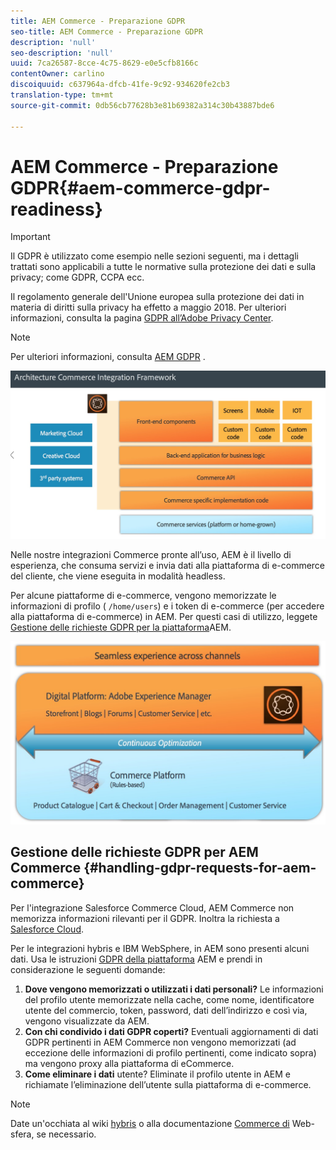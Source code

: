 ```yaml
---
title: AEM Commerce - Preparazione GDPR
seo-title: AEM Commerce - Preparazione GDPR
description: 'null'
seo-description: 'null'
uuid: 7ca26587-8cce-4c75-8629-e0e5cfb8166c
contentOwner: carlino
discoiquuid: c637964a-dfcb-41fe-9c92-934620fe2cb3
translation-type: tm+mt
source-git-commit: 0db56cb77628b3e81b69382a314c30b43887bde6

---
```



# AEM Commerce - Preparazione GDPR{#aem-commerce-gdpr-readiness}

>[!IMPORTANT]
>
>Il GDPR è utilizzato come esempio nelle sezioni seguenti, ma i dettagli trattati sono applicabili a tutte le normative sulla protezione dei dati e sulla privacy; come GDPR, CCPA ecc.

Il regolamento generale dell&#39;Unione europea sulla protezione dei dati in materia di diritti sulla privacy ha effetto a maggio 2018. Per ulteriori informazioni, consulta la pagina [GDPR all’Adobe Privacy Center](https://www.adobe.com/privacy/general-data-protection-regulation.html).

>[!NOTE]
>
>Per ulteriori informazioni, consulta [AEM GDPR](/help/managing/data-protection-and-privacy.md) .

![screen_shot_2018-03-22at111606](assets/screen_shot_2018-03-22at111606.jpg)

Nelle nostre integrazioni Commerce pronte all’uso, AEM è il livello di esperienza, che consuma servizi e invia dati alla piattaforma di e-commerce del cliente, che viene eseguita in modalità headless.

Per alcune piattaforme di e-commerce, vengono memorizzate le informazioni di profilo ( `/home/users`) e i token di e-commerce (per accedere alla piattaforma di e-commerce) in AEM. Per questi casi di utilizzo, leggete [Gestione delle richieste GDPR per la piattaforma](/help/sites-administering/handling-gdpr-requests-for-aem-platform.md)AEM.

![screen_shot_2018-03-22at111621](assets/screen_shot_2018-03-22at111621.jpg)

## Gestione delle richieste GDPR per AEM Commerce {#handling-gdpr-requests-for-aem-commerce}

Per l&#39;integrazione Salesforce Commerce Cloud, AEM Commerce non memorizza informazioni rilevanti per il GDPR. Inoltra la richiesta a [Salesforce Cloud](https://documentation.demandware.com/).

Per le integrazioni hybris e IBM WebSphere, in AEM sono presenti alcuni dati. Usa le istruzioni [GDPR della piattaforma](/help/sites-administering/handling-gdpr-requests-for-aem-platform.md) AEM e prendi in considerazione le seguenti domande:

1. **Dove vengono memorizzati o utilizzati i dati personali?** Le informazioni del profilo utente memorizzate nella cache, come nome, identificatore utente del commercio, token, password, dati dell’indirizzo e così via, vengono visualizzate da AEM.
1. **Con chi condivido i dati GDPR coperti?** Eventuali aggiornamenti di dati GDPR pertinenti in AEM Commerce non vengono memorizzati (ad eccezione delle informazioni di profilo pertinenti, come indicato sopra) ma vengono proxy alla piattaforma di eCommerce.
1. **Come eliminare i dati** utente? Eliminate il profilo utente in AEM e richiamate l’eliminazione dell’utente sulla piattaforma di e-commerce.

>[!NOTE]
>
>Date un&#39;occhiata al wiki [hybris](https://wiki.hybris.com/) o alla documentazione [Commerce di](https://www-01.ibm.com/support/docview.wss?uid=swg27036450) Web-sfera, se necessario.

